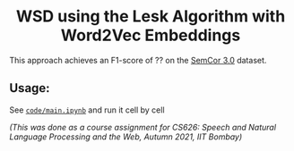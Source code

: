 <h1 align="center">WSD using the Lesk Algorithm with Word2Vec Embeddings</h1>

This approach achieves an F1-score of ?? on the [SemCor 3.0](https://www.kaggle.com/nltkdata/semcor-corpus) dataset.  

## Usage:
See [`code/main.ipynb`](code/main.ipynb) and run it cell by cell

*(This was done as a course assignment for CS626: Speech and Natural Language Processing and the Web, Autumn 2021, IIT Bombay)*
